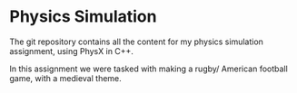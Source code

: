 # Physics Simulation

The git repository contains all the content for my physics simulation assignment, using PhysX in C++.

In this assignment we were tasked with making a rugby/ American football game, with a medieval theme.  
